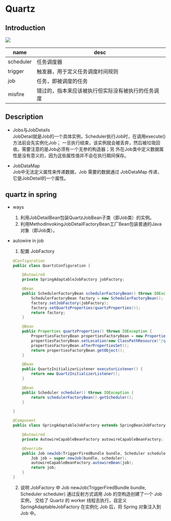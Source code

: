# Quartz

## Introduction
![](http://blog.itpub.net/attachment/201508/6/11627468_1438829844Zbz8.png)

|   name   |   desc   |
|------|------|
|   scheduler   |   任务调度器   |
|   trigger   |   触发器，用于定义任务调度时间规则   |
|   job   |   任务，即被调度的任务   |
|   misfire   |   错过的，指本来应该被执行但实际没有被执行的任务调度  |

## Description
  - Jobs与JobDetails<br/>
    JobDetail就是Job的一个具体实例，Scheduler执行Job时，在调用execute()方法前会先实例化Job；
  一旦执行结束，该实例就会被丢弃，然后被垃圾回收。需要注意的是Job必须有一个无参的构造器；另
  外在Job类中定义数据属性是没有意义的，因为这些属性值并不会在执行期间保存。

  - JobDataMap<br/>
    Job中无法定义属性来传递数据，Job 需要的数据通过 JobDataMap 传递，它是JobDetail的一个属性。
    
    
    
## quartz in spring
  - ways
    1. 利用JobDetailBean包装QuartzJobBean子类（即Job类）的实例。
    2. 利用MethodInvokingJobDetailFactoryBean工厂Bean包装普通的Java对象（即Job类）。
    
  - autowire in job
    1. 配置 JobFactory
    ```java
    @Configuration
    public class QuartzConfiguration {
    
        @Autowired
        private SpringAdaptableJobFactory jobFactory;
    
        @Bean
        public SchedulerFactoryBean schedulerFactoryBean() throws IOException {
            SchedulerFactoryBean factory = new SchedulerFactoryBean();
            factory.setJobFactory(jobFactory);
            factory.setQuartzProperties(quartzProperties());
            return factory;
        }
    
        @Bean
        public Properties quartzProperties() throws IOException {
            PropertiesFactoryBean propertiesFactoryBean = new PropertiesFactoryBean();
            propertiesFactoryBean.setLocation(new ClassPathResource("/quartz.properties"));
            propertiesFactoryBean.afterPropertiesSet();
            return propertiesFactoryBean.getObject();
        }
    
        @Bean
        public QuartzInitializerListener executorListener() {
            return new QuartzInitializerListener();
        }
    
        @Bean
        public Scheduler scheduler() throws IOException {
            return schedulerFactoryBean().getScheduler();
        }
    
    }

    @Component
    public class SpringAdaptableJobFactory extends SpringBeanJobFactory {
    
        @Autowired
        private AutowireCapableBeanFactory autowireCapableBeanFactory;
    
        @Override
        public Job newJob(TriggerFiredBundle bundle, Scheduler scheduler) throws SchedulerException {
            Job job = super.newJob(bundle, scheduler);
            autowireCapableBeanFactory.autowireBean(job);
            return job;
        }
    }
    ```
    2. 说明
      JobFactory 中 Job newJob(TriggerFiredBundle bundle, Scheduler scheduler) 通过反射方式调用 Job 的空构造创建了一个 Job 实例，
    交给了 Quartz 的 worker 线程去执行，自定义 SpringAdaptableJobFactory 在实例化 Job 后，将 Spring 对象注入到 Job 中。

